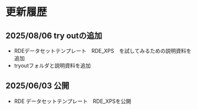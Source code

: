 # 更新履歴

## 2025/08/06 try outの追加
- RDEデータセットテンプレート　RDE_XPS　を試してみるための説明資料を追加
- tryoutフォルダと説明資料を追加

## 2025/06/03 公開
- RDE データセットテンプレート　RDE_XPSを公開

